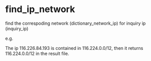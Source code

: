 # find_ip_network
find the correspoding network (dictionary_network_ip) for inquiry ip (inquiry_ip)


e.g.

The ip 116.226.84.193 is contained in 116.224.0.0/12, then it returns 116.224.0.0/12 in the result file.
